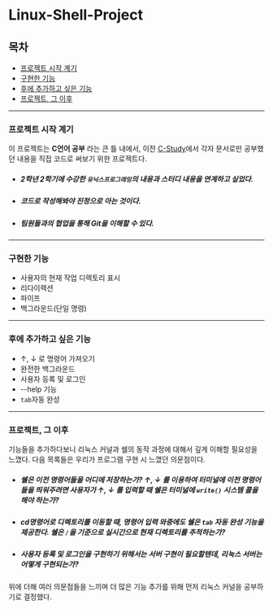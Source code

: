 # Linux-Shell-Project

## 목차
- [프로젝트 시작 계기](#프로젝트-시작-계기)
- [구현한 기능](#구현한-기능)
- [후에 추가하고 싶은 기능](#후에-추가하고-싶은-기능)
- [프로젝트, 그 이후](#프로젝트-그-이후)

<hr>

### 프로젝트 시작 계기
이 프로젝트는 __C언어 공부__ 라는 큰 틀 내에서, 이전 [C-Study](https://github.com/Master-C-Programming/C-Study)에서 각자 문서로만 공부했던 내용을 직접 코드로 써보기 위한 프로젝트다. 
- ##### 2학년 2학기에 수강한 `유닉스프로그래밍`의 내용과 스터디 내용을 연계하고 싶었다.
- ##### 코드로 작성해봐야 진정으로 아는 것이다.
- ##### 팀원들과의 협업을 통해 Git을 이해할 수 있다.

<hr>

### 구현한 기능
- 사용자의 현재 작업 디렉토리 표시
- 리다이렉션
- 파이프
- 백그라운드(단일 명령)

<hr>

### 후에 추가하고 싶은 기능
- ↑, ↓ 로 명령어 가져오기
- 완전한 백그라운드
- 사용자 등록 및 로그인
- --help 기능
- `tab`자동 완성

<hr>

### 프로젝트, 그 이후
기능들을 추가하다보니 리눅스 커널과 쉘의 동작 과정에 대해서 깊게 이해할 필요성을 느꼈다. 다음 목록들은 우리가 프로그램 구현 시 느꼈던 의문점이다.
- ##### 쉘은 이전 명령어들을 어디에 저장하는가? ↑, ↓ 를 이용하여 터미널에 이전 명령어들을 띄워주려면 사용자가 ↑, ↓ 를 입력할 때 쉘은 터미널에 `write()` 시스템 콜을 해야 하는가?
- ##### cd명령어로 디렉토리를 이동할 때, 명령어 입력 와중에도 쉘은 `tab` 자동 완성 기능을 제공한다. 쉘은 `/`을 기준으로 실시간으로 현재 디렉토리를 추적하는가?
- ##### 사용자 등록 및 로그인을 구현하기 위해서는 서버 구현이 필요할텐데, 리눅스 서버는 어떻게 구현되는가?

위에 더해 여러 의문점들을 느끼며 더 많은 기능 추가를 위해 먼저 리눅스 커널을 공부하기로 결정했다. 
